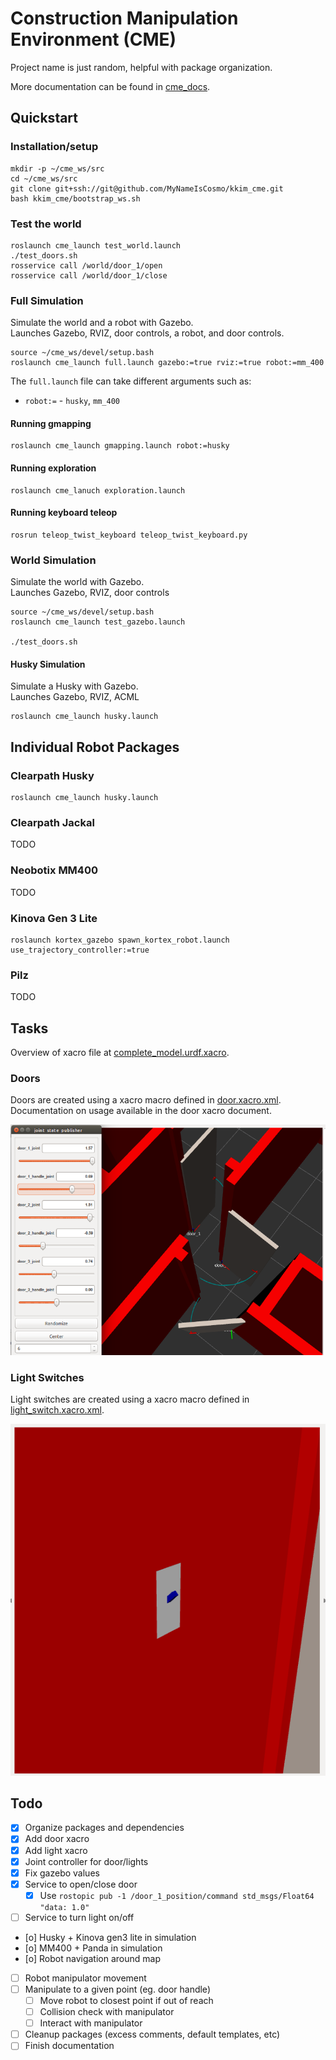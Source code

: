 # Construction Manipulation Environment (CME)
Project name is just random, helpful with package organization.

More documentation can be found in [cme_docs](cme_docs/docs).

## Quickstart
### Installation/setup
```
mkdir -p ~/cme_ws/src
cd ~/cme_ws/src
git clone git+ssh://git@github.com/MyNameIsCosmo/kkim_cme.git
bash kkim_cme/bootstrap_ws.sh
```

### Test the world
```
roslaunch cme_launch test_world.launch
./test_doors.sh
rosservice call /world/door_1/open
rosservice call /world/door_1/close
```

### Full Simulation
Simulate the world and a robot with Gazebo.  
Launches Gazebo, RVIZ, door controls, a robot, and door controls.
```
source ~/cme_ws/devel/setup.bash
roslaunch cme_launch full.launch gazebo:=true rviz:=true robot:=mm_400
```

The `full.launch` file can take different arguments such as:
- `robot:=` - `husky`, `mm_400`

#### Running gmapping
```
roslaunch cme_launch gmapping.launch robot:=husky
```

#### Running exploration
```
roslaunch cme_lanuch exploration.launch
```

#### Running keyboard teleop
```
rosrun teleop_twist_keyboard teleop_twist_keyboard.py
```

### World Simulation
Simulate the world with Gazebo.  
Launches Gazebo, RVIZ, door controls
```
source ~/cme_ws/devel/setup.bash
roslaunch cme_launch test_gazebo.launch

./test_doors.sh
```

#### Husky Simulation
Simulate a Husky with Gazebo.  
Launches Gazebo, RVIZ, ACML
```
roslaunch cme_launch husky.launch
```

## Individual Robot Packages

### Clearpath Husky
```
roslaunch cme_launch husky.launch
```

### Clearpath Jackal
TODO

### Neobotix MM400
TODO

### Kinova Gen 3 Lite
```
roslaunch kortex_gazebo spawn_kortex_robot.launch use_trajectory_controller:=true
```

### Pilz
TODO

## Tasks
Overview of xacro file at [complete_model.urdf.xacro](cme_description/urdf/complete_model.urdf.xacro).

### Doors
Doors are created using a xacro macro defined in [door.xacro.xml](cme_description/urdf/door.xacro.xml).  
Documentation on usage available in the door xacro document.

![](cme_docs/docs/assets/img/door_joint_trail.png)

### Light Switches
Light switches are created using a xacro macro defined in [light_switch.xacro.xml](cme_description/urdf/light_switch.xacro.xml).

![](cme_docs/docs/assets/img/light_switch.png)

## Todo
- [x] Organize packages and dependencies
- [x] Add door xacro
- [x] Add light xacro
- [x] Joint controller for door/lights
- [x] Fix gazebo values
- [x] Service to open/close door
	- [x] Use `rostopic pub -1 /door_1_position/command std_msgs/Float64 "data: 1.0"`
- [ ] Service to turn light on/off
- [o] Husky + Kinova gen3 lite in simulation
- [o] MM400 + Panda in simulation
- [o] Robot navigation around map
- [ ] Robot manipulator movement
- [ ] Manipulate to a given point (eg. door handle)
	- [ ] Move robot to closest point if out of reach
	- [ ] Collision check with manipulator
	- [ ] Interact with manipulator
- [ ] Cleanup packages (excess comments, default templates, etc)
- [ ] Finish documentation

